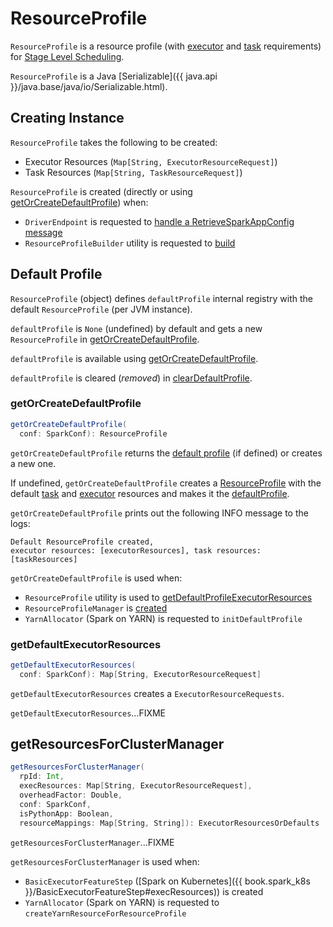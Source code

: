 # ResourceProfile

`ResourceProfile` is a resource profile (with [executor](#executorResources) and [task](#taskResources) requirements) for [Stage Level Scheduling](index.md).

`ResourceProfile` is a Java [Serializable]({{ java.api }}/java.base/java/io/Serializable.html).

## Creating Instance

`ResourceProfile` takes the following to be created:

* <span id="executorResources"> Executor Resources (`Map[String, ExecutorResourceRequest]`)
* <span id="taskResources"> Task Resources (`Map[String, TaskResourceRequest]`)

`ResourceProfile` is created (directly or using [getOrCreateDefaultProfile](#getOrCreateDefaultProfile)) when:

* `DriverEndpoint` is requested to [handle a RetrieveSparkAppConfig message](../scheduler/DriverEndpoint.md#RetrieveSparkAppConfig)
* `ResourceProfileBuilder` utility is requested to [build](ResourceProfileBuilder.md#build)

## <span id="defaultProfile"> Default Profile

`ResourceProfile` (object) defines `defaultProfile` internal registry with the default `ResourceProfile` (per JVM instance).

`defaultProfile` is `None` (undefined) by default and gets a new `ResourceProfile` in [getOrCreateDefaultProfile](#getOrCreateDefaultProfile).

`defaultProfile` is available using [getOrCreateDefaultProfile](#getOrCreateDefaultProfile).

`defaultProfile` is cleared (_removed_) in [clearDefaultProfile](#clearDefaultProfile).

### <span id="getOrCreateDefaultProfile"> getOrCreateDefaultProfile

```scala
getOrCreateDefaultProfile(
  conf: SparkConf): ResourceProfile
```

`getOrCreateDefaultProfile` returns the [default profile](#defaultProfile) (if defined) or creates a new one.

If undefined, `getOrCreateDefaultProfile` creates a [ResourceProfile](#creating-instance) with the default [task](#getDefaultTaskResources) and [executor](#getDefaultExecutorResources) resources and makes it the [defaultProfile](#defaultProfile).

`getOrCreateDefaultProfile` prints out the following INFO message to the logs:

```text
Default ResourceProfile created,
executor resources: [executorResources], task resources: [taskResources]
```

`getOrCreateDefaultProfile` is used when:

* `ResourceProfile` utility is used to [getDefaultProfileExecutorResources](#getDefaultProfileExecutorResources)
* `ResourceProfileManager` is [created](ResourceProfileManager.md#defaultProfile)
* `YarnAllocator` (Spark on YARN) is requested to `initDefaultProfile`

### <span id="getDefaultExecutorResources"> getDefaultExecutorResources

```scala
getDefaultExecutorResources(
  conf: SparkConf): Map[String, ExecutorResourceRequest]
```

`getDefaultExecutorResources` creates a `ExecutorResourceRequests`.

`getDefaultExecutorResources`...FIXME

## <span id="getResourcesForClusterManager"> getResourcesForClusterManager

```scala
getResourcesForClusterManager(
  rpId: Int,
  execResources: Map[String, ExecutorResourceRequest],
  overheadFactor: Double,
  conf: SparkConf,
  isPythonApp: Boolean,
  resourceMappings: Map[String, String]): ExecutorResourcesOrDefaults
```

`getResourcesForClusterManager`...FIXME

`getResourcesForClusterManager` is used when:

* `BasicExecutorFeatureStep` ([Spark on Kubernetes]({{ book.spark_k8s }}/BasicExecutorFeatureStep#execResources)) is created
* `YarnAllocator` (Spark on YARN) is requested to `createYarnResourceForResourceProfile`

